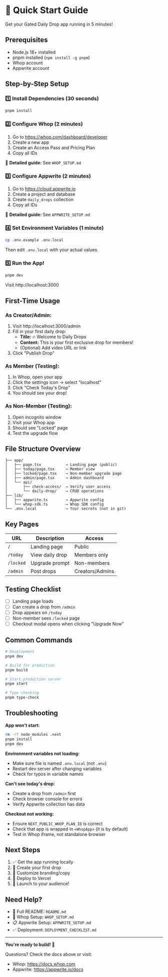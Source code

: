 # 🚀 Quick Start Guide

Get your Gated Daily Drop app running in 5 minutes!

## Prerequisites

- Node.js 18+ installed
- pnpm installed (`npm install -g pnpm`)
- Whop account
- Appwrite account

## Step-by-Step Setup

### 1️⃣ Install Dependencies (30 seconds)

```bash
pnpm install
```

### 2️⃣ Configure Whop (2 minutes)

1. Go to https://whop.com/dashboard/developer
2. Create a new app
3. Create an Access Pass and Pricing Plan
4. Copy all IDs

📖 **Detailed guide:** See `WHOP_SETUP.md`

### 3️⃣ Configure Appwrite (2 minutes)

1. Go to https://cloud.appwrite.io
2. Create a project and database
3. Create `daily_drops` collection
4. Copy all IDs

📖 **Detailed guide:** See `APPWRITE_SETUP.md`

### 4️⃣ Set Environment Variables (1 minute)

```bash
cp .env.example .env.local
```

Then edit `.env.local` with your actual values.

### 5️⃣ Run the App!

```bash
pnpm dev
```

Visit http://localhost:3000

## First-Time Usage

### As Creator/Admin:

1. Visit http://localhost:3000/admin
2. Fill in your first daily drop:
   - **Title:** 🔥 Welcome to Daily Drops
   - **Content:** This is your first exclusive drop for members!
   - (Optional) Add video URL or link
3. Click "Publish Drop"

### As Member (Testing):

1. In Whop, open your app
2. Click the settings icon → select "localhost"
3. Click "Check Today's Drop"
4. You should see your drop!

### As Non-Member (Testing):

1. Open incognito window
2. Visit your Whop app
3. Should see "Locked" page
4. Test the upgrade flow

## File Structure Overview

```
├── app/
│   ├── page.tsx           → Landing page (public)
│   ├── today/page.tsx     → Member view
│   ├── locked/page.tsx    → Non-member upgrade page
│   ├── admin/page.tsx     → Admin dashboard
│   └── api/
│       ├── check-access/  → Verify user access
│       └── daily-drop/    → CRUD operations
├── lib/
│   ├── appwrite.ts        → Appwrite config
│   └── whop-sdk.ts        → Whop SDK config
└── .env.local             → Your secrets (not in git)
```

## Key Pages

| URL       | Description     | Access          |
| --------- | --------------- | --------------- |
| `/`       | Landing page    | Public          |
| `/today`  | View daily drop | Members only    |
| `/locked` | Upgrade prompt  | Non-members     |
| `/admin`  | Post drops      | Creators/Admins |

## Testing Checklist

- [ ] Landing page loads
- [ ] Can create a drop from `/admin`
- [ ] Drop appears on `/today`
- [ ] Non-member sees `/locked` page
- [ ] Checkout modal opens when clicking "Upgrade Now"

## Common Commands

```bash
# Development
pnpm dev

# Build for production
pnpm build

# Start production server
pnpm start

# Type checking
pnpm type-check
```

## Troubleshooting

**App won't start:**

```bash
rm -rf node_modules .next
pnpm install
pnpm dev
```

**Environment variables not loading:**

- Make sure file is named `.env.local` (not `.env`)
- Restart dev server after changing variables
- Check for typos in variable names

**Can't see today's drop:**

- Create a drop from `/admin` first
- Check browser console for errors
- Verify Appwrite collection has data

**Checkout not working:**

- Ensure `NEXT_PUBLIC_WHOP_PLAN_ID` is correct
- Check that app is wrapped in `<WhopApp>` (it is by default)
- Test in Whop iframe, not standalone browser

## Next Steps

1. ✅ Get the app running locally
2. 📝 Create your first drop
3. 🎨 Customize branding/copy
4. 🚀 Deploy to Vercel
5. 📢 Launch to your audience!

## Need Help?

- 📖 Full README: `README.md`
- 🎯 Whop Setup: `WHOP_SETUP.md`
- 📋 Appwrite Setup: `APPWRITE_SETUP.md`
- ✅ Deployment: `DEPLOYMENT_CHECKLIST.md`

---

**You're ready to build! 🎉**

Questions? Check the docs above or visit:

- Whop: https://docs.whop.com
- Appwrite: https://appwrite.io/docs
